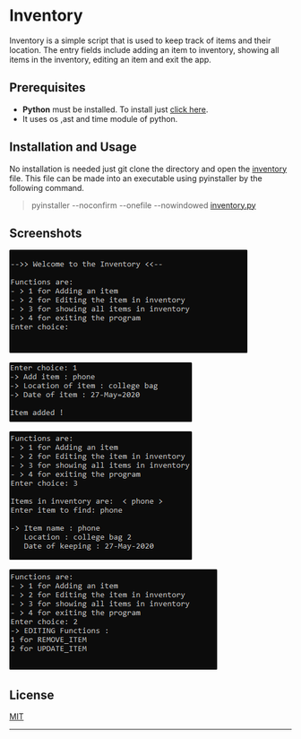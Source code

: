# Inventory
Inventory is a simple script that is used to keep track of items and their location. The entry fields include adding an item to inventory, showing all items in the inventory, editing an item and exit the app.

## Prerequisites

- **Python** must be installed. To install just [click here](https://www.python.org/downloads/release/python-382/).
- It uses os ,ast and time module of python.

## Installation and Usage

No installation is needed just git clone the directory and open the [inventory](inventory.py "script") file. This file can be made into an executable using pyinstaller by the following command.

> pyinstaller --noconfirm --onefile --nowindowed [inventory.py](inventory.py "script")

## Screenshots

![all functions](inventory_readme/1.png "All functions")

![adding an item](inventory_readme/add.png "Adding an item")

![finding an item](inventory_readme/show.png "finding an item")

![editing an item](inventory_readme/editing.png "editing an item")

## License

[MIT](https://choosealicense.com/licenses/mit/)

---
